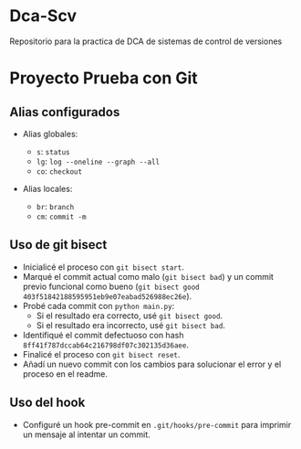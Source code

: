 # Dca-Scv
Repositorio para la practica de DCA de sistemas de control de versiones

# Proyecto Prueba con Git

## Alias configurados
- Alias globales:
  - `s`: `status`
  - `lg`: `log --oneline --graph --all`
  - `co`: `checkout`

- Alias locales:
  - `br`: `branch`
  - `cm`: `commit -m`

## Uso de git bisect

- Inicialicé el proceso con `git bisect start`.
- Marqué el commit actual como malo (`git bisect bad`) y un commit previo funcional como bueno (`git bisect good 403f51842188595951eb9e07eabad526988ec26e`).
- Probé cada commit con `python main.py`:
  - Si el resultado era correcto, usé `git bisect good`.
  - Si el resultado era incorrecto, usé `git bisect bad`.
- Identifiqué el commit defectuoso con hash `8ff41f787dccab64c216798df07c302135d36aee`.
- Finalicé el proceso con `git bisect reset`.
- Añadí un nuevo commit con los cambios para solucionar el error y el proceso en el readme.


## Uso del hook
- Configuré un hook pre-commit en `.git/hooks/pre-commit` para imprimir un mensaje al intentar un commit.

